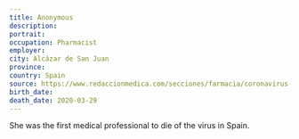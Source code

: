 ```yaml
---
title: Anonymous
description: 
portrait: 
occupation: Pharmacist
employer: 
city: Alcázar de San Juan
province: 
country: Spain
source: https://www.redaccionmedica.com/secciones/farmacia/coronavirus-muere-el-primer-farmaceutico-con-covid-19-en-espana-4874
birth_date: 
death_date: 2020-03-29
---
```


She was the first medical professional to die of the virus in Spain.